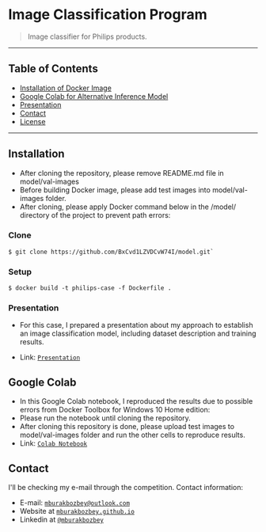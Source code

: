 # Image Classification Program

> Image classifier for Philips products.

---
## Table of Contents

- [Installation of Docker Image](#installation)
- [Google Colab for Alternative Inference Model](#google)
- [Presentation](#presentation)
- [Contact](#contact)
- [License](#license)

---

## Installation

- After cloning the repository, please remove README.md file in model/val-images
- Before building Docker image, please add test images into model/val-images folder.
- After cloning, please apply Docker command below in the /model/ directory of the project to prevent path errors:

### Clone

```shell
$ git clone https://github.com/BxCvd1LZVDCvW74I/model.git`
```
### Setup

```shell
$ docker build -t philips-case -f Dockerfile .
```
### Presentation

- For this case, I prepared a presentation about my approach to establish an image classification model, including dataset description and training results.

- Link: <a href="https://drive.google.com/file/d/1Lv6_2hVZcOBVt-ipI28CPd2tsc0xkUfU/view?usp=sharing
" target="_blank">`Presentation`</a>

## Google Colab

- In this Google Colab notebook, I reproduced the results due to possible errors from Docker Toolbox for Windows 10 Home edition:
- Please run the notebook until cloning the repository.
- After cloning this repository is done, please upload test images to model/val-images folder and run the other cells to reproduce results.
- Link: <a href="https://colab.research.google.com/drive/1xVP4TRCD_y6Azh5uwbZkXCUxDveaWfyM" target="_blank">`Colab Notebook`</a>

## Contact

I'll be checking my e-mail through the competition. Contact information:
- E-mail: <a href="mailto:mburakbozbey@outlook.com" target="_blank">`mburakbozbey@outlook.com`</a>
- Website at <a href="https://mburakbozbey.github.io/" target="_blank">`mburakbozbey.github.io`</a>
- Linkedin at <a href="https://www.linkedin.com/in/mburakbozbey/" target="_blank">`@mburakbozbey`</a>
